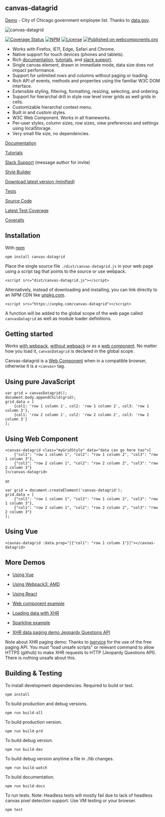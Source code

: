 canvas-datagrid
---------------

[Demo](https://tonygermaneri.github.io/canvas-datagrid/tutorials/demo.html) - City of Chicago government employee list.  Thanks to [data.gov](https://www.data.gov/).

![canvas-datagrid](https://tonygermaneri.github.io/canvas-datagrid/images/datagrid1.png)

[![Coverage Status](https://coveralls.io/repos/github/TonyGermaneri/canvas-datagrid/badge.svg?branch=master&build=1640)](https://coveralls.io/github/TonyGermaneri/canvas-datagrid?branch=master)
[![NPM](https://img.shields.io/npm/v/canvas-datagrid.svg)](https://www.npmjs.com/package/canvas-datagrid)
[![License](https://img.shields.io/badge/License-BSD%203--Clause-blue.svg)](https://opensource.org/licenses/BSD-3-Clause)
[![Published on webcomponents.org](https://img.shields.io/badge/webcomponents.org-published-blue.svg)](https://www.webcomponents.org/element/TonyGermaneri/canvas-datagrid)


* Works with Firefox, IE11, Edge, Safari and Chrome.
* Native support for touch devices (phones and tablets).
* Rich [documentation](https://tonygermaneri.github.io/canvas-datagrid/docs/), [tutorials](https://tonygermaneri.github.io/canvas-datagrid/docs/index.html#tutorials), and [slack support](https://canvas-datagrid.slack.com/).
* Single canvas element, drawn in immediate mode, data size does not impact performance.
* Support for unlimited rows and columns without paging or loading.
* Rich API of events, methods and properties using the familiar W3C DOM interface.
* Extensible styling, filtering, formatting, resizing, selecting, and ordering.
* Support for hierarchal drill in style row level inner grids as well grids in cells.
* Customizable hierarchal context menu.
* Built in and custom styles.
* W3C Web Component.  Works in all frameworks.
* Per-user styles, column sizes, row sizes, view preferences and settings using localStorage.
* Very small file size, no dependencies.

[Documentation](https://tonygermaneri.github.io/canvas-datagrid/docs/)

[Tutorials](https://tonygermaneri.github.io/canvas-datagrid/docs/index.html#tutorials)

[Slack Support](https://canvas-datagrid.slack.com/) (message author for invite)

[Style Builder](https://tonygermaneri.github.io/canvas-datagrid/tutorials/styleBuilder.html)

[Download latest version (minified)](https://tonygermaneri.github.io/canvas-datagrid/dist/canvas-datagrid.js)

[Tests](https://tonygermaneri.github.io/canvas-datagrid/test/tests.html)

[Source Code](https://github.com/TonyGermaneri/canvas-datagrid)

[Latest Test Coverage](https://tonygermaneri.github.io/canvas-datagrid/build/report/lcov-report/index.html)

[Coveralls](https://coveralls.io/github/TonyGermaneri/canvas-datagrid)

Installation
------------

With [npm](https://www.npmjs.com/package/canvas-datagrid)

    npm install canvas-datagrid


Place the single source file `./dist/canvas-datagrid.js` in your web page using a script tag that points to the source or use webpack.

    <script src="dist/canvas-datagrid.js"></script>

Alternatively, instead of downloading and installing, you can link directly to an NPM CDN like [unpkg.com](https://unpkg.com).

    <script src="https://unpkg.com/canvas-datagrid"></script>


A function will be added to the global scope of the web page called `canvasDatagrid` as well as module loader definitions.

Getting started
---------------

Works [with webpack](https://tonygermaneri.github.io/canvas-datagrid/tutorials/amdDemo.html), [without webpack](https://tonygermaneri.github.io/canvas-datagrid/tutorials/demo.html) or as a [web component](https://tonygermaneri.github.io/canvas-datagrid/tutorials/webcomponentDemo.html).
No matter how you load it, `canvasDatagrid` is declared in the global scope.

Canvas-datagrid is a [Web Component](https://www.webcomponents.org/element/TonyGermaneri/canvas-datagrid) when
in a compatible browser, otherwise it is a `<canvas>` tag.

Using pure JavaScript
---------------------

    var grid = canvasDatagrid();
    document.body.appendChild(grid);
    grid.data = [
        {col1: 'row 1 column 1', col2: 'row 1 column 2', col3: 'row 1 column 3'},
        {col1: 'row 2 column 1', col2: 'row 2 column 2', col3: 'row 2 column 3'}
    ];


Using Web Component
-------------------

<!--
```
<custom-element-demo>
  <template>
    <script src="https://tonygermaneri.github.io/canvas-datagrid/dist/canvas-datagrid.debug.js"></script>
    <div style="height: 300px;"><next-code-block></next-code-block></div>
  </template>
</custom-element-demo>
```
-->

    <canvas-datagrid class="myGridStyle" data="data can go here too">[
        {"col1": "row 1 column 1", "col2": "row 1 column 2", "col3": "row 1 column 3"},
        {"col1": "row 2 column 1", "col2": "row 2 column 2", "col3": "row 2 column 3"}
    ]</canvas-datagrid>


or

    var grid = document.createElement('canvas-datagrid');
    grid.data = [
        {"col1": "row 1 column 1", "col2": "row 1 column 2", "col3": "row 1 column 3"},
        {"col1": "row 2 column 1", "col2": "row 2 column 2", "col3": "row 2 column 3"}
    ];


Using Vue
---------

    <cavnas-datagrid :data.prop="[{"col1": "row 1 column 1"}]"></cavnas-datagrid>


More Demos
----------

* [Using Vue](https://tonygermaneri.github.io/canvas-datagrid/tutorials/vueExample.html)

* [Using Webpack3: AMD](https://tonygermaneri.github.io/canvas-datagrid/tutorials/amdDemo.html)

* [Using React](https://tonygermaneri.github.io/canvas-datagrid/tutorials/reactExample.html)

* [Web component example](https://tonygermaneri.github.io/canvas-datagrid/tutorials/webcomponentDemo.html)

* [Loading data with XHR](https://tonygermaneri.github.io/canvas-datagrid/tutorials/demo.html)

* [Sparkline example](https://tonygermaneri.github.io/canvas-datagrid/tutorials/sparklineDemo.html)

* [XHR data paging demo Jeopardy Questions API](https://tonygermaneri.github.io/canvas-datagrid/tutorials/xhrPagingDemo.html)

Note about XHR paging demo: Thanks to [jservice](http://jservice.io/) for the use of the free paging API.  You must "load unsafe scripts" or relevant command to allow HTTPS (github) to make XHR requests to HTTP (Jeopardy Questions API).  There is nothing unsafe about this.

Building & Testing
------------------

To install development dependencies.  Required to build or test.

    npm install

To build production and debug versions.

    npm run build-all

To build production version.

    npm run build-prd

To build debug version.

    npm run build-dev

To build debug version anytime a file in ./lib changes.

    npm run build-watch

To build documentation.

    npm run build-docs

To run tests. Note: Headless tests will mostly fail due to lack of headless canvas pixel detection support.  Use VM testing or your browser.

    npm test


